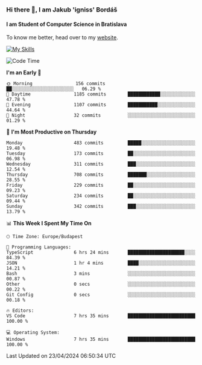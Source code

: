 ### Hi there 👋, I am Jakub 'igniss' Bordáš

#### I am Student of Computer Science in Bratislava
To know me better, head over to my [website](https://bordas.sk).

[![My Skills](https://skillicons.dev/icons?i=js,html,css,figma,svelte,java,kotlin,python,postgresql,typescript,nest,nodejs)](https://bordas.sk)


<!--START_SECTION:waka-->
![Code Time](http://img.shields.io/badge/Code%20Time-1%2C474%20hrs%2051%20mins-blue)

**I'm an Early 🐤** 

```text
🌞 Morning                156 commits         ██░░░░░░░░░░░░░░░░░░░░░░░   06.29 % 
🌆 Daytime                1185 commits        ████████████░░░░░░░░░░░░░   47.78 % 
🌃 Evening                1107 commits        ███████████░░░░░░░░░░░░░░   44.64 % 
🌙 Night                  32 commits          ░░░░░░░░░░░░░░░░░░░░░░░░░   01.29 % 
```
📅 **I'm Most Productive on Thursday** 

```text
Monday                   483 commits         █████░░░░░░░░░░░░░░░░░░░░   19.48 % 
Tuesday                  173 commits         ██░░░░░░░░░░░░░░░░░░░░░░░   06.98 % 
Wednesday                311 commits         ███░░░░░░░░░░░░░░░░░░░░░░   12.54 % 
Thursday                 708 commits         ███████░░░░░░░░░░░░░░░░░░   28.55 % 
Friday                   229 commits         ██░░░░░░░░░░░░░░░░░░░░░░░   09.23 % 
Saturday                 234 commits         ██░░░░░░░░░░░░░░░░░░░░░░░   09.44 % 
Sunday                   342 commits         ███░░░░░░░░░░░░░░░░░░░░░░   13.79 % 
```


📊 **This Week I Spent My Time On** 

```text
🕑︎ Time Zone: Europe/Budapest

💬 Programming Languages: 
TypeScript               6 hrs 24 mins       █████████████████████░░░░   84.39 % 
JSON                     1 hr 4 mins         ████░░░░░░░░░░░░░░░░░░░░░   14.21 % 
Bash                     3 mins              ░░░░░░░░░░░░░░░░░░░░░░░░░   00.87 % 
Other                    0 secs              ░░░░░░░░░░░░░░░░░░░░░░░░░   00.22 % 
Git Config               0 secs              ░░░░░░░░░░░░░░░░░░░░░░░░░   00.18 % 

🔥 Editors: 
VS Code                  7 hrs 35 mins       █████████████████████████   100.00 % 

💻 Operating System: 
Windows                  7 hrs 35 mins       █████████████████████████   100.00 % 
```


 Last Updated on 23/04/2024 06:50:34 UTC
<!--END_SECTION:waka-->
